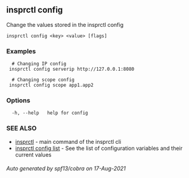 ## insprctl config

Change the values stored in the insprctl config

```
insprctl config <key> <value> [flags]
```

### Examples

```
  # Changing IP config
 insprctl config serverip http://127.0.0.1:8080

  # Changing scope config
 insprctl config scope app1.app2

```

### Options

```
  -h, --help   help for config
```

### SEE ALSO

* [insprctl](insprctl.md)	 - main command of the insprctl cli
* [insprctl config list](insprctl_config_list.md)	 - See the list of configuration variables and their current values

###### Auto generated by spf13/cobra on 17-Aug-2021
